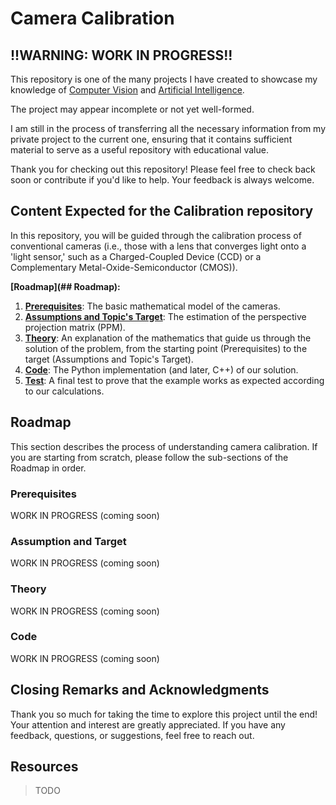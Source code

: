 # Camera Calibration

## **!!WARNING: WORK IN PROGRESS!!**

This repository is one of the many projects I have created to showcase my knowledge of [Computer Vision](https://github.com/Computer-Vision-DMG) and [Artificial Intelligence](https://github.com/Artificial-Intelligence-DMG).

The project may appear incomplete or not yet well-formed.

I am still in the process of transferring all the necessary information from my private project to the current one, ensuring that it contains sufficient material to serve as a useful repository with educational value.

Thank you for checking out this repository! Please feel free to check back soon or contribute if you'd like to help. Your feedback is always welcome.

## Content Expected for the Calibration repository

In this repository, you will be guided through the calibration process of conventional cameras (i.e., those with a lens that converges light onto a 'light sensor,' such as a Charged-Coupled Device (CCD) or a Complementary Metal-Oxide-Semiconductor (CMOS)).

**[Roadmap](## Roadmap):**

1. **[Prerequisites](###Prerequisites)**: The basic mathematical model of the cameras.
2. **[Assumptions and Topic's Target](###Assumption-and-Target)**: The estimation of the perspective projection matrix (PPM).
3. **[Theory](###Theory)**: An explanation of the mathematics that guide us through the solution of the problem, from the starting point (Prerequisites) to the target (Assumptions and Topic's Target).
4. **[Code](###Code)**: The Python implementation (and later, C++) of our solution.
5. **[Test](###Test)**: A final test to prove that the example works as expected according to our calculations.

## Roadmap

This section describes the process of understanding camera calibration. If you are starting from scratch, please follow the sub-sections of the Roadmap in order.

### Prerequisites 

WORK IN PROGRESS (coming soon)

### Assumption and Target 

WORK IN PROGRESS (coming soon)

### Theory

WORK IN PROGRESS (coming soon)

### Code

WORK IN PROGRESS (coming soon)

## Closing Remarks and Acknowledgments

Thank you so much for taking the time to explore this project until the end! Your attention and interest are greatly appreciated. If you have any feedback, questions, or suggestions, feel free to reach out.

## Resources 

> TODO

